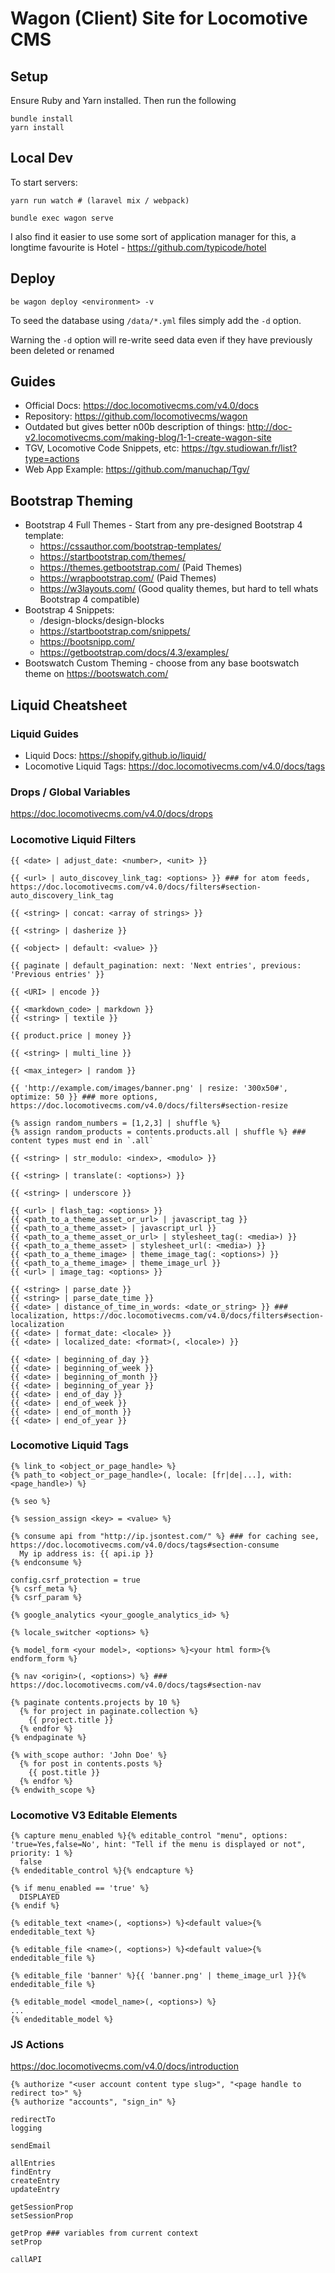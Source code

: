 # Wagon (Client) Site for Locomotive CMS

## Setup

Ensure Ruby and Yarn installed. Then run the following

```
bundle install
yarn install
```
## Local Dev

To start servers:

```
yarn run watch # (laravel mix / webpack)

bundle exec wagon serve
```

I also find it easier to use some sort of application manager for this, a longtime favourite is Hotel - https://github.com/typicode/hotel

## Deploy

```
be wagon deploy <environment> -v
```

To seed the database using `/data/*.yml` files simply add the `-d` option.

Warning the `-d` option will re-write seed data even if they have previously been deleted or renamed

## Guides
- Official Docs: https://doc.locomotivecms.com/v4.0/docs
- Repository: https://github.com/locomotivecms/wagon
- Outdated but gives better n00b description of things: http://doc-v2.locomotivecms.com/making-blog/1-1-create-wagon-site
- TGV, Locomotive Code Snippets, etc: https://tgv.studiowan.fr/list?type=actions
- Web App Example: https://github.com/manuchap/Tgv/

## Bootstrap Theming
- Bootstrap 4 Full Themes - Start from any pre-designed Bootstrap 4 template:
  * https://cssauthor.com/bootstrap-templates/
  * https://startbootstrap.com/themes/
  * https://themes.getbootstrap.com/ (Paid Themes)
  * https://wrapbootstrap.com/ (Paid Themes)
  * https://w3layouts.com/ (Good quality themes, but hard to tell whats Bootstrap 4 compatible)
- Bootstrap 4 Snippets:
  - /design-blocks/design-blocks
  * https://startbootstrap.com/snippets/
  * https://bootsnipp.com/
  * https://getbootstrap.com/docs/4.3/examples/
- Bootswatch Custom Theming - choose from any base bootswatch theme on https://bootswatch.com/

## Liquid Cheatsheet

### Liquid Guides
- Liquid Docs: https://shopify.github.io/liquid/
- Locomotive Liquid Tags: https://doc.locomotivecms.com/v4.0/docs/tags

### Drops / Global Variables

https://doc.locomotivecms.com/v4.0/docs/drops

### Locomotive Liquid Filters

```
{{ <date> | adjust_date: <number>, <unit> }} 

{{ <url> | auto_discovey_link_tag: <options> }} ### for atom feeds, https://doc.locomotivecms.com/v4.0/docs/filters#section-auto_discovery_link_tag

{{ <string> | concat: <array of strings> }}

{{ <string> | dasherize }}

{{ <object> | default: <value> }}

{{ paginate | default_pagination: next: 'Next entries', previous: 'Previous entries' }}

{{ <URI> | encode }}

{{ <markdown_code> | markdown }}
{{ <string> | textile }}

{{ product.price | money }}

{{ <string> | multi_line }}

{{ <max_integer> | random }}

{{ 'http://example.com/images/banner.png' | resize: '300x50#', optimize: 50 }} ### more options, https://doc.locomotivecms.com/v4.0/docs/filters#section-resize

{% assign random_numbers = [1,2,3] | shuffle %}
{% assign random_products = contents.products.all | shuffle %} ### content types must end in `.all`

{{ <string> | str_modulo: <index>, <modulo> }}

{{ <string> | translate(: <options>) }}

{{ <string> | underscore }}

{{ <url> | flash_tag: <options> }}
{{ <path_to_a_theme_asset_or_url> | javascript_tag }}
{{ <path_to_a_theme_asset> | javascript_url }}
{{ <path_to_a_theme_asset_or_url> | stylesheet_tag(: <media>) }}
{{ <path_to_a_theme_asset> | stylesheet_url(: <media>) }}
{{ <path_to_a_theme_image> | theme_image_tag(: <options>) }}
{{ <path_to_a_theme_image> | theme_image_url }}
{{ <url> | image_tag: <options> }}

{{ <string> | parse_date }}
{{ <string> | parse_date_time }}
{{ <date> | distance_of_time_in_words: <date_or_string> }} ### localization, https://doc.locomotivecms.com/v4.0/docs/filters#section-localization
{{ <date> | format_date: <locale> }}
{{ <date> | localized_date: <format>(, <locale>) }}

{{ <date> | beginning_of_day }}
{{ <date> | beginning_of_week }}
{{ <date> | beginning_of_month }}
{{ <date> | beginning_of_year }}
{{ <date> | end_of_day }}
{{ <date> | end_of_week }}
{{ <date> | end_of_month }}
{{ <date> | end_of_year }}
```

### Locomotive Liquid Tags

```
{% link_to <object_or_page_handle> %}
{% path_to <object_or_page_handle>(, locale: [fr|de|...], with: <page_handle>) %}

{% seo %}

{% session_assign <key> = <value> %}

{% consume api from "http://ip.jsontest.com/" %} ### for caching see, https://doc.locomotivecms.com/v4.0/docs/tags#section-consume
  My ip address is: {{ api.ip }}
{% endconsume %}

config.csrf_protection = true
{% csrf_meta %}
{% csrf_param %}

{% google_analytics <your_google_analytics_id> %}

{% locale_switcher <options> %}

{% model_form <your model>, <options> %}<your html form>{% endform_form %}

{% nav <origin>(, <options>) %} ### https://doc.locomotivecms.com/v4.0/docs/tags#section-nav

{% paginate contents.projects by 10 %}
  {% for project in paginate.collection %}
    {{ project.title }}
  {% endfor %}
{% endpaginate %}

{% with_scope author: 'John Doe' %}
  {% for post in contents.posts %}
    {{ post.title }}
  {% endfor %}
{% endwith_scope %}
```

### Locomotive V3 Editable Elements

```
{% capture menu_enabled %}{% editable_control "menu", options: 'true=Yes,false=No', hint: "Tell if the menu is displayed or not", priority: 1 %}
  false
{% endeditable_control %}{% endcapture %}

{% if menu_enabled == 'true' %}
  DISPLAYED
{% endif %}

{% editable_text <name>(, <options>) %}<default value>{% endeditable_text %}

{% editable_file <name>(, <options>) %}<default value>{% endeditable_file %}

{% editable_file 'banner' %}{{ 'banner.png' | theme_image_url }}{% endeditable_file %}

{% editable_model <model_name>(, <options>) %}
...
{% endeditable_model %}
```

### JS Actions

https://doc.locomotivecms.com/v4.0/docs/introduction

```
{% authorize "<user account content type slug>", "<page handle to redirect to>" %} 
{% authorize "accounts", "sign_in" %}

redirectTo
logging

sendEmail

allEntries
findEntry
createEntry
updateEntry

getSessionProp
setSessionProp

getProp ### variables from current context
setProp

callAPI
```
